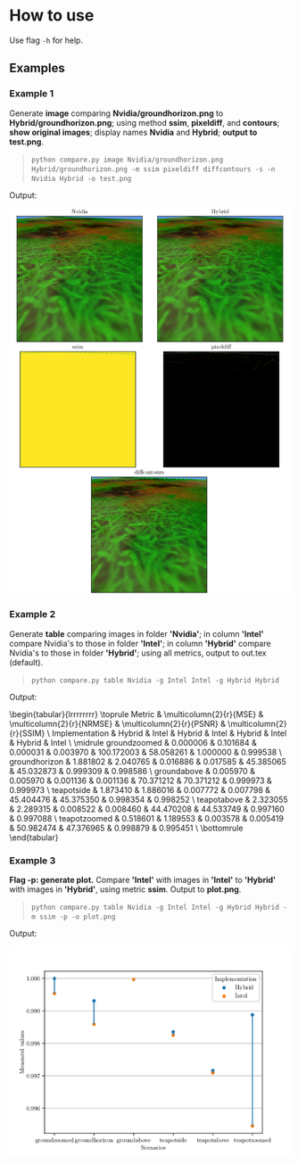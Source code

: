 # How to use

Use flag `-h` for help.

## Examples

### Example 1
Generate **image** comparing **Nvidia/groundhorizon.png** to **Hybrid/groundhorizon.png**; using method **ssim**, **pixeldiff**, and **contours**; **show original images**; display names **Nvidia** and **Hybrid**; **output to test.png**.
> ```python compare.py image Nvidia/groundhorizon.png Hybrid/groundhorizon.png -m ssim pixeldiff diffcontours -s -n Nvidia Hybrid -o test.png```

Output:

![](test.png)

### Example 2
Generate **table** comparing images in folder **'Nvidia'**; in column **'Intel'** compare Nvidia's to those in folder **'Intel'**; in column **'Hybrid'** compare Nvidia's to those in folder **'Hybrid'**; using all metrics, output to out.tex (default).
> ```python compare.py table Nvidia -g Intel Intel -g Hybrid Hybrid```

Output:

\begin{tabular}{lrrrrrrrr}
\toprule
Metric & \multicolumn{2}{r}{MSE} & \multicolumn{2}{r}{NRMSE} & \multicolumn{2}{r}{PSNR} & \multicolumn{2}{r}{SSIM} \\
Implementation & Hybrid & Intel & Hybrid & Intel & Hybrid & Intel & Hybrid & Intel \\
\midrule
groundzoomed & 0.000006 & 0.101684 & 0.000031 & 0.003970 & 100.172003 & 58.058261 & 1.000000 & 0.999538 \\
groundhorizon & 1.881802 & 2.040765 & 0.016886 & 0.017585 & 45.385065 & 45.032873 & 0.999309 & 0.998586 \\
groundabove & 0.005970 & 0.005970 & 0.001136 & 0.001136 & 70.371212 & 70.371212 & 0.999973 & 0.999973 \\
teapotside & 1.873410 & 1.886016 & 0.007772 & 0.007798 & 45.404476 & 45.375350 & 0.998354 & 0.998252 \\
teapotabove & 2.323055 & 2.289315 & 0.008522 & 0.008460 & 44.470208 & 44.533749 & 0.997160 & 0.997088 \\
teapotzoomed & 0.518601 & 1.189553 & 0.003578 & 0.005419 & 50.982474 & 47.376965 & 0.998879 & 0.995451 \\
\bottomrule
\end{tabular}

### Example 3
**Flag -p: generate plot.** Compare **'Intel'** with images in **'Intel'** to **'Hybrid'** with images in **'Hybrid'**, using metric **ssim**. Output to **plot.png**. 
> ```python compare.py table Nvidia -g Intel Intel -g Hybrid Hybrid -m ssim -p -o plot.png```

Output:

![](plot.png)

